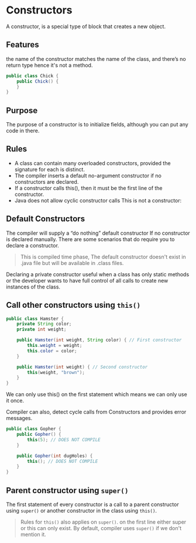 # Constructors

A constructor, is a special type of block that creates a new object.

## Features

the name of the constructor matches the name of the class, and there’s no return type hence it's not a method.

```java
public class Chick {
    public Chick() {
    }
}
```

## Purpose

The purpose of a constructor is to initialize fields, although you can put any code in there.

## Rules

* A class can contain many overloaded constructors, provided the signature for each is distinct.
* The compiler inserts a default no-argument constructor if no constructors are declared.
* If a constructor calls this(), then it must be the first line of the constructor.
* Java does not allow cyclic constructor calls This is not a constructor:

## Default Constructors

The compiler will supply a “do nothing” default constructor If no constructor is declared manually. There are some
scenarios that do require you to declare a constructor.

> This is compiled time phase, The default constructor doesn't exist in .java file but will be available in .class
> files.

Declaring a private constructor useful when a class has only static methods or the developer wants to have full control
of all calls to create new instances of the class.

## Call other constructors using `this()`

```java
public class Hamster {
    private String color;
    private int weight;

    public Hamster(int weight, String color) { // First constructor
        this.weight = weight;
        this.color = color;
    }

    public Hamster(int weight) { // Second constructor
        this(weight, "brown");
    }
}
```

We can only use this() on the first statement which means we can only use it once.

Compiler can also, detect cycle calls from Constructors and provides error messages.

```Java
public class Gopher {
    public Gopher() {
        this(5); // DOES NOT COMPILE
    }

    public Gopher(int dugHoles) {
        this(); // DOES NOT COMPILE
    }
}
```

## Parent constructor using `super()`

The first statement of every constructor is a call to a parent constructor using `super()` or another constructor in the
class using `this()`.

> Rules for `this()` also applies on `super()`. on the first line either super or this can only exist. By default,
> compiler uses `super()` if we don't mention it.
